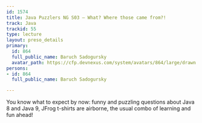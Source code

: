 ```yaml
---
id: 1574
title: Java Puzzlers NG S03 — What? Where those came from?!
track: Java
trackid: 55
type: lecture
layout: preso_details
primary:
  id: 864
  full_public_name: Baruch Sadogursky
  avatar_path: https://cfp.devnexus.com/system/avatars/864/large/drawn.gif?1506898847
persons:
- id: 864
  full_public_name: Baruch Sadogursky

---
```

You know what to expect by now: funny and puzzling questions about Java 8 and Java 9, JFrog t-shirts are airborne, the usual combo of learning and fun ahead!
